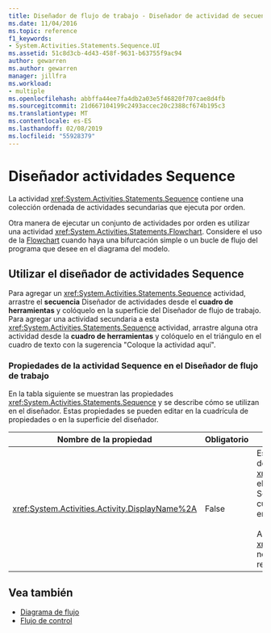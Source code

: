 ```yaml
---
title: Diseñador de flujo de trabajo - Diseñador de actividad de secuencia
ms.date: 11/04/2016
ms.topic: reference
f1_keywords:
- System.Activities.Statements.Sequence.UI
ms.assetid: 51c8d3cb-4d43-458f-9631-b63755f9ac94
author: gewarren
ms.author: gewarren
manager: jillfra
ms.workload:
- multiple
ms.openlocfilehash: abbffa44ee7fa4db2a03e5f46820f707cae8d4fb
ms.sourcegitcommit: 21d667104199c2493accec20c2388cf674b195c3
ms.translationtype: MT
ms.contentlocale: es-ES
ms.lasthandoff: 02/08/2019
ms.locfileid: "55928379"
---
```

# <a name="sequence-activity-designer"></a>Diseñador actividades Sequence

La actividad <xref:System.Activities.Statements.Sequence> contiene una colección ordenada de actividades secundarias que ejecuta por orden.

Otra manera de ejecutar un conjunto de actividades por orden es utilizar una actividad <xref:System.Activities.Statements.Flowchart>. Considere el uso de la [Flowchart](../workflow-designer/flowchart-activity-designer.md) cuando haya una bifurcación simple o un bucle de flujo del programa que desee en el diagrama del modelo.

## <a name="using-the-sequence-activity-designer"></a>Utilizar el diseñador de actividades Sequence

Para agregar un <xref:System.Activities.Statements.Sequence> actividad, arrastre el **secuencia** Diseñador de actividades desde el **cuadro de herramientas** y colóquelo en la superficie del Diseñador de flujo de trabajo. Para agregar una actividad secundaria a esta <xref:System.Activities.Statements.Sequence> actividad, arrastre alguna otra actividad desde la **cuadro de herramientas** y colóquelo en el triángulo en el cuadro de texto con la sugerencia "Coloque la actividad aquí".

### <a name="sequence-activity-properties-in-the-workflow-designer"></a>Propiedades de la actividad Sequence en el Diseñador de flujo de trabajo

En la tabla siguiente se muestran las propiedades <xref:System.Activities.Statements.Sequence> y se describe cómo se utilizan en el diseñador. Estas propiedades se pueden editar en la cuadrícula de propiedades o en la superficie del diseñador.

|Nombre de la propiedad|Obligatorio|Uso|
|-|--------------|-|
|<xref:System.Activities.Activity.DisplayName%2A>|False|Especifica el nombre descriptivo del diseñador de actividades <xref:System.Activities.Statements.Sequence> en el encabezado. El valor predeterminado es Sequence. El valor se puede editar en la cuadrícula de propiedades o directamente en el encabezado del diseñador de actividades.<br /><br /> Aunque el valor de la propiedad <xref:System.Activities.Activity.DisplayName%2A> no sea obligatorio, el procedimiento recomendado es usar uno.|

## <a name="see-also"></a>Vea también

- [Diagrama de flujo](../workflow-designer/flowchart-activity-designer.md)
- [Flujo de control](../workflow-designer/control-flow-activity-designers.md)
